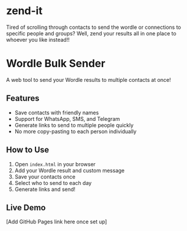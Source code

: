 # zend-it
Tired of scrolling through contacts to send the wordle or connections to specific people and groups? Well, zend your results all in one place to whoever you like instead!! 

# Wordle Bulk Sender

A web tool to send your Wordle results to multiple contacts at once!

## Features
- Save contacts with friendly names
- Support for WhatsApp, SMS, and Telegram
- Generate links to send to multiple people quickly
- No more copy-pasting to each person individually

## How to Use
1. Open `index.html` in your browser
2. Add your Wordle result and custom message
3. Save your contacts once
4. Select who to send to each day
5. Generate links and send!

## Live Demo
[Add GitHub Pages link here once set up]
